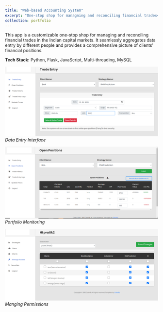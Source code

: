 ```yaml
---
title: "Web-based Accounting System"
excerpt: "One-stop shop for managning and reconciling financial trades<br/><br/><img src='/images/tt_entry.png'>"
collection: portfolio
---
```


This app is a customizable one-stop shop for managing and reconciling financial trades in the Indian capital markets. It seamlessly aggregates data entry by different people and provides a comprehensive picture of clients' financial positions.

**Tech Stack:** Python, Flask, JavaScript, Multi-threading, MySQL


![Image 1](/images/tt_entry.png)
_Data Entry Interface_

![Image 2](/images/tt_openpos2.png)
_Portfolio Monitoring_

![Image 3](/images/tt_admin.png)
_Manging Permissions_